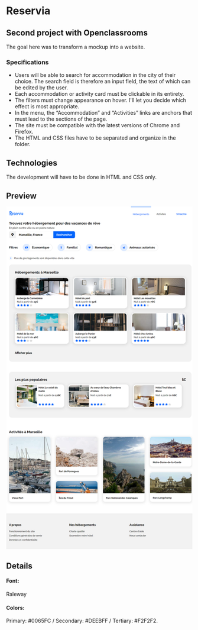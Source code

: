# Reservia

## Second project with Openclassrooms

The goal here was to transform a mockup into a website.


### Specifications

* Users will be able to search for accommodation in the city of their choice. The search field is therefore an input field, the text of which can be edited by the user. 
* Each accommodation or activity card must be clickable in its entirety. 
* The filters must change appearance on hover. I'll let you decide which effect is most appropriate.
* In the menu, the “Accommodation” and “Activities” links are anchors that must lead to the sections of the page.
* The site must be compatible with the latest versions of Chrome and Firefox.
* The HTML and CSS files have to be separated and organize in the folder.


## Technologies

The development will have to be done in  HTML and CSS only.


## Preview 

![Screenchot-desktop](./assets/Projet-2-Reservia/desktop-screenshot.png)


## Details

#### Font:

Raleway

#### Colors:

Primary: #0065FC / Secondary: #DEEBFF / Tertiary: #F2F2F2.


